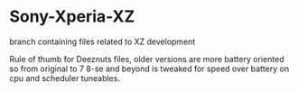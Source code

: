 # Sony-Xperia-XZ
branch containing files related to XZ development 

Rule of thumb for Deeznuts files, older versions are more battery oriented so from original to 7
8-se and beyond is tweaked for speed over battery on cpu and scheduler tuneables.

